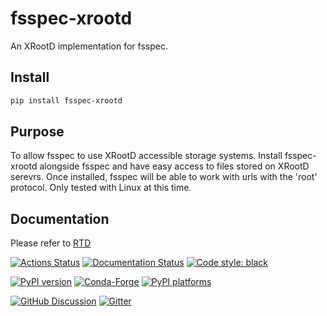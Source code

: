 # fsspec-xrootd

An XRootD implementation for fsspec.

## Install

```bash
pip install fsspec-xrootd
```

## Purpose

To allow fsspec to use XRootD accessible storage systems. Install fsspec-xrootd
alongside fsspec and have easy access to files stored on XRootD serevrs. Once
installed, fsspec will be able to work with urls with the 'root' protocol. Only
tested with Linux at this time.

## Documentation

Please refer to [RTD](https://coffeateam.github.io/fsspec-xrootd/)

[![Actions Status][actions-badge]][actions-link]
[![Documentation Status][rtd-badge]][rtd-link]
[![Code style: black][black-badge]][black-link]

[![PyPI version][pypi-version]][pypi-link]
[![Conda-Forge][conda-badge]][conda-link]
[![PyPI platforms][pypi-platforms]][pypi-link]

[![GitHub Discussion][github-discussions-badge]][github-discussions-link]
[![Gitter][gitter-badge]][gitter-link]

<!-- prettier-ignore-start -->
[actions-badge]:            https://github.com/CoffeaTeam/fsspec-xrootd/workflows/CI/badge.svg
[actions-link]:             https://github.com/CoffeaTeam/fsspec-xrootd/actions
[black-badge]:              https://img.shields.io/badge/code%20style-black-000000.svg
[black-link]:               https://github.com/psf/black
[conda-badge]:              https://img.shields.io/conda/vn/conda-forge/fsspec-xrootd
[conda-link]:               https://github.com/conda-forge/fsspec-xrootd-feedstock
[github-discussions-badge]: https://img.shields.io/static/v1?label=Discussions&message=Ask&color=blue&logo=github
[github-discussions-link]:  https://github.com/CoffeaTeam/fsspec-xrootd/discussions
[gitter-badge]:             https://badges.gitter.im/https://github.com/CoffeaTeam/fsspec-xrootd/community.svg
[gitter-link]:              https://gitter.im/https://github.com/CoffeaTeam/fsspec-xrootd/community?utm_source=badge&utm_medium=badge&utm_campaign=pr-badge
[pypi-link]:                https://pypi.org/project/fsspec-xrootd/
[pypi-platforms]:           https://img.shields.io/pypi/pyversions/fsspec-xrootd
[pypi-version]:             https://badge.fury.io/py/fsspec-xrootd.svg
[rtd-badge]:                https://readthedocs.org/projects/fsspec-xrootd/badge/?version=latest
[rtd-link]:                 https://coffeateam.github.io/fsspec-xrootd/
[sk-badge]:                 https://scikit-hep.org/assets/images/Scikit--HEP-Project-blue.svg
<!-- prettier-ignore-end -->
